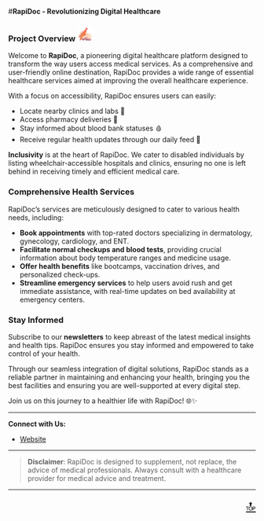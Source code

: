 
#**RapiDoc - Revolutionizing Digital Healthcare**<h3>

### **Project Overview** <img src="https://raw.githubusercontent.com/Tarikul-Islam-Anik/tarikul-islam-anik/main/assets/images/Writing%20Hand%20Light%20Skin%20Tone.png" alt="Rocket" width="30" height="30" />


Welcome to **RapiDoc**, a pioneering digital healthcare platform designed to transform the way users access medical services. As a comprehensive and user-friendly online destination, RapiDoc provides a wide range of essential healthcare services aimed at improving the overall healthcare experience. 

With a focus on accessibility, RapiDoc ensures users can easily:

- Locate nearby clinics and labs 🏥
- Access pharmacy deliveries 💊
- Stay informed about blood bank statuses 🩸
- Receive regular health updates through our daily feed 📰

**Inclusivity** is at the heart of RapiDoc. We cater to disabled individuals by listing wheelchair-accessible hospitals and clinics, ensuring no one is left behind in receiving timely and efficient medical care.

### **Comprehensive Health Services**

RapiDoc’s services are meticulously designed to cater to various health needs, including:

- **Book appointments** with top-rated doctors specializing in dermatology, gynecology, cardiology, and ENT.
- **Facilitate normal checkups and blood tests**, providing crucial information about body temperature ranges and medicine usage.
- **Offer health benefits** like bootcamps, vaccination drives, and personalized check-ups.
- **Streamline emergency services** to help users avoid rush and get immediate assistance, with real-time updates on bed availability at emergency centers.

### **Stay Informed**

Subscribe to our **newsletters** to keep abreast of the latest medical insights and health tips. RapiDoc ensures you stay informed and empowered to take control of your health.

Through our seamless integration of digital solutions, RapiDoc stands as a reliable partner in maintaining and enhancing your health, bringing you the best facilities and ensuring you are well-supported at every digital step.

Join us on this journey to a healthier life with RapiDoc! 🌐✨

---

**Connect with Us:**

- [Website](https://69glitch.github.io/RapiDoc/)

---

> **Disclaimer**: RapiDoc is designed to supplement, not replace, the advice of medical professionals. Always consult with a healthcare provider for medical advice and treatment.

---

<p align="right"><a href="#top" style="font-size: 29px;">🔝</a></p>